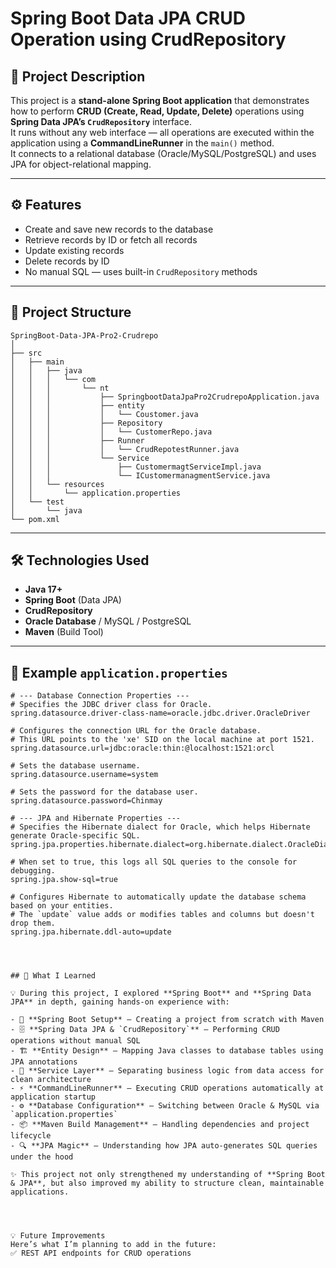 # Spring Boot Data JPA CRUD Operation using CrudRepository

## 📌 Project Description
This project is a **stand-alone Spring Boot application** that demonstrates how to perform **CRUD (Create, Read, Update, Delete)** operations using **Spring Data JPA’s `CrudRepository`** interface.  
It runs without any web interface — all operations are executed within the application using a **CommandLineRunner** in the `main()` method.  
It connects to a relational database (Oracle/MySQL/PostgreSQL) and uses JPA for object-relational mapping.

---

## ⚙️ Features
- Create and save new records to the database
- Retrieve records by ID or fetch all records
- Update existing records
- Delete records by ID
- No manual SQL — uses built-in `CrudRepository` methods

---

## 📂 Project Structure
```
SpringBoot-Data-JPA-Pro2-Crudrepo
│
├── src
│   ├── main
│   │   ├── java
│   │   │   └── com
│   │   │       └── nt
│   │   │           ├── SpringbootDataJpaPro2CrudrepoApplication.java
│   │   │           ├── entity
│   │   │           │   └── Coustomer.java
│   │   │           ├── Repository
│   │   │           │   └── CustomerRepo.java
│   │   │           ├── Runner
│   │   │           │   └── CrudRepotestRunner.java
│   │   │           └── Service
│   │   │               ├── CustomermagtServiceImpl.java
│   │   │               └── ICustomermanagmentService.java
│   │   └── resources
│   │       └── application.properties
│   └── test
│       └── java
└── pom.xml
```

---

## 🛠️ Technologies Used
- **Java 17+**
- **Spring Boot** (Data JPA)
- **CrudRepository**
- **Oracle Database** / MySQL / PostgreSQL
- **Maven** (Build Tool)

---

## 📄 Example `application.properties`
```properties
# --- Database Connection Properties ---
# Specifies the JDBC driver class for Oracle.
spring.datasource.driver-class-name=oracle.jdbc.driver.OracleDriver

# Configures the connection URL for the Oracle database.
# This URL points to the 'xe' SID on the local machine at port 1521.
spring.datasource.url=jdbc:oracle:thin:@localhost:1521:orcl

# Sets the database username.
spring.datasource.username=system

# Sets the password for the database user.
spring.datasource.password=Chinmay

# --- JPA and Hibernate Properties ---
# Specifies the Hibernate dialect for Oracle, which helps Hibernate generate Oracle-specific SQL.
spring.jpa.properties.hibernate.dialect=org.hibernate.dialect.OracleDialect

# When set to true, this logs all SQL queries to the console for debugging.
spring.jpa.show-sql=true

# Configures Hibernate to automatically update the database schema based on your entities.
# The `update` value adds or modifies tables and columns but doesn't drop them.
spring.jpa.hibernate.ddl-auto=update




## 📖 What I Learned  

💡 During this project, I explored **Spring Boot** and **Spring Data JPA** in depth, gaining hands-on experience with:  

- 🚀 **Spring Boot Setup** — Creating a project from scratch with Maven  
- 🗄 **Spring Data JPA & `CrudRepository`** — Performing CRUD operations without manual SQL  
- 🏗 **Entity Design** — Mapping Java classes to database tables using JPA annotations  
- 🧠 **Service Layer** — Separating business logic from data access for clean architecture  
- ⚡ **CommandLineRunner** — Executing CRUD operations automatically at application startup  
- ⚙️ **Database Configuration** — Switching between Oracle & MySQL via `application.properties`  
- 📦 **Maven Build Management** — Handling dependencies and project lifecycle  
- 🔍 **JPA Magic** — Understanding how JPA auto-generates SQL queries under the hood  

✨ This project not only strengthened my understanding of **Spring Boot & JPA**, but also improved my ability to structure clean, maintainable applications.  




💡 Future Improvements
Here’s what I’m planning to add in the future:
✅ REST API endpoints for CRUD operations



